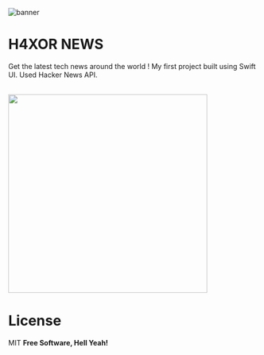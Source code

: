 
![banner](https://user-images.githubusercontent.com/55702254/211896485-b7155727-eb5f-4879-a482-8a20d48416e8.png)



#  H4XOR NEWS

Get the latest tech news around the world !
My first project built using Swift UI.
Used Hacker News API.




<br>

<img src="https://user-images.githubusercontent.com/55702254/211896910-9fda852a-40d4-4e09-a7da-8eefbc6727c4.png" width="400">



<br>


# License

MIT
**Free Software, Hell Yeah!**
